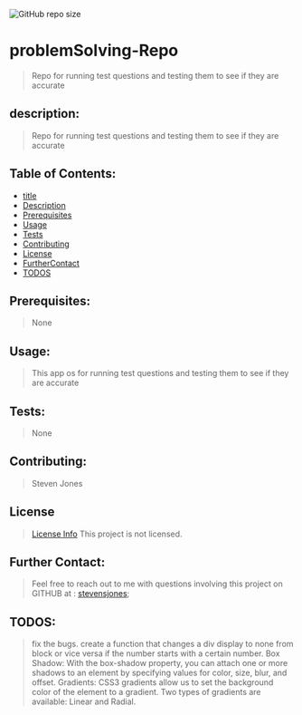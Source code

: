 ![GitHub repo size](https://img.shields.io/github/repo-size/stevensjones/problemSolving-Repo)

# problemSolving-Repo
> Repo for running test questions and testing them to see if they are accurate

## description: 
> Repo for running test questions and testing them to see if they are accurate

## Table of Contents:
- [title](#title)
- [Description](#Description)
- [Prerequisites](#Prerequisites)
- [Usage](#Usage)
- [Tests](#Tests)
- [Contributing](#Contributing)
- [License](#License)
- [FurtherContact](#FurtherContact)
- [TODOS](#TODOS)

## Prerequisites:
> None
    
## Usage:
> This app os for running test questions and testing them to see if they are accurate
    
## Tests:
> None
    
## Contributing:
> Steven Jones
    
## License
> [License Info](https://opensource.org/licenses/lot )
This project is not licensed. 

## Further Contact:
> Feel free to reach out to me with questions involving this project on GITHUB at : [stevensjones](https://github.com/stevensjones);

## TODOS: 
> fix the bugs.
> create a function that changes a div display to none from block or vice versa if the number starts with a certain number.
> Box Shadow: With the box-shadow property, you can attach one or more shadows to an element by specifying values for color, size, blur, and offset.
> Gradients: CSS3 gradients allow us to set the background color of the element to a gradient. Two types of gradients are available: Linear and Radial.
